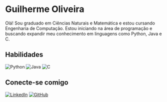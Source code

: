 # Guilherme Oliveira

Olá! Sou graduado em Ciências Naturais e Matemática e estou cursando Engenharia de Computação. Estou iniciando na área de programação e buscando expandir meu conhecimento em linguagens como Python, Java e C.

## Habilidades

![Python](https://img.shields.io/badge/python-3670A0?style=for-the-badge&logo=python&logoColor=ffdd54)
![Java](https://img.shields.io/badge/java-%23ED8B00.svg?style=for-the-badge&logo=openjdk&logoColor=white)
![C](https://img.shields.io/badge/C-00599C?style=for-the-badge&logo=c&logoColor=white)

## Conecte-se comigo

[![LinkedIn](https://img.shields.io/badge/LinkedIn-0077B5?style=for-the-badge&logo=linkedin&logoColor=white)](https://www.linkedin.com/in/guilhermeeoliveiraa/)
[![GitHub](https://img.shields.io/badge/GitHub-100000?style=for-the-badge&logo=github&logoColor=white)](https://github.com/GuilhermeeOliveiraa)
